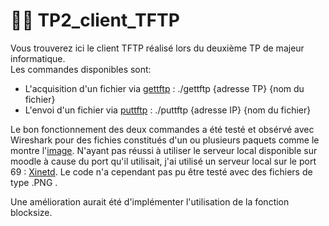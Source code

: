 # 👨‍💻 TP2_client_TFTP

Vous trouverez ici le client TFTP réalisé lors du deuxième TP de majeur informatique.  
Les commandes disponibles sont: 
- L'acquisition d'un fichier via [gettftp](/gettftp.c) : ./gettftp {adresse TP} {nom du fichier}
- L'envoi d'un fichier via [puttftp](/puttftp.c) : ./puttftp {adresse IP} {nom du fichier}
    
Le bon fonctionnement des deux commandes a été testé et obsérvé avec Wireshark pour des fichies constitués d'un ou plusieurs paquets comme le montre l'[image](/test_TFTP_client.PNG). 
N'ayant pas réussi à utiliser le serveur local disponible sur moodle à cause du port qu'il utilisait, j'ai utilisé un serveur local sur le port 69 : [Xinetd](https://mohammadthalif.wordpress.com/2010/03/05/installing-and-testing-tftpd-in-ubuntudebian/).
Le code n'a cependant pas pu être testé avec des fichiers de type .PNG . 

Une amélioration aurait été d'implémenter l'utilisation de la fonction blocksize.

